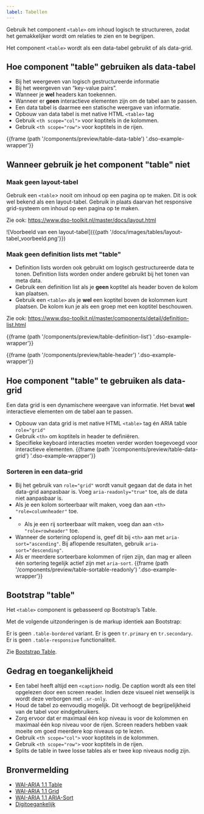 ```yaml
---
label: Tabellen
---
```

Gebruik het component ```<table>``` om inhoud logisch te structureren, zodat het gemakkelijker wordt om relaties te zien en te begrijpen. 

Het component ```<table>``` wordt als een data-tabel gebruikt of als data-grid.


## Hoe component "table" gebruiken als data-tabel
- Bij het weergeven van logisch gestructureerde informatie
- Bij het weergeven van “key-value pairs”.
- Wanneer je **wel** headers kan toekennen.
- Wanneer er **geen** interactieve elementen zijn om de tabel aan te passen.
- Een data tabel is daarmee een statische weergave van informatie. 
- Opbouw van data tabel is met native HTML ```<table>``` tag
- Gebruik ```<th scope="col">``` voor koptitels in de kolommen.
- Gebruik ```<th scope="row">``` voor koptitels in de rijen.

{{frame (path '/components/preview/table-data-table') '.dso-example-wrapper'}}


## Wanneer gebruik je het component "table" niet

### Maak geen layout-tabel
Gebruik een ```<table```> nooit om inhoud op een pagina op te maken. Dit is ook wel bekend als een layout-tabel. Gebruik in plaats daarvan het responsive grid-systeem om inhoud op een pagina op te maken. 

Zie ook: https://www.dso-toolkit.nl/master/docs/layout.html

![Voorbeeld van een layout-tabel]({{path '/docs/images/tables/layout-tabel_voorbeeld.png'}})


### Maak geen definition lists met "table"
- Definition lists worden ook gebruikt om logisch gestructureerde data te tonen. Definition lists worden onder andere gebruikt bij het tonen van meta data.
- Gebruik een definition list als je **geen** koptitel als header boven de kolom kan plaatsen.
- Gebruik een  ```<table>``` als je **wel** een koptitel boven de kolommen kunt plaatsen. De kolom kun je als een groep met een koptitel beschouwen. 

Zie ook: https://www.dso-toolkit.nl/master/components/detail/definition-list.html

{{frame (path '/components/preview/table-definition-list') '.dso-example-wrapper'}}

{{frame (path '/components/preview/table-header') '.dso-example-wrapper'}}


## Hoe component "table" te gebruiken als data-grid
Een data grid is een dynamischere weergave van informatie.
Het bevat **wel** interactieve elementen om de tabel aan te passen.

- Opbouw van data grid is met native HTML ```<table>``` tag én ARIA table ```role="grid"```
- Gebruik ```<th>``` om koptitels in header te definiëren.
- Specifieke keyboard interacties moeten verder worden toegevoegd voor interactieve elementen.
{{frame (path '/components/preview/table-data-grid') '.dso-example-wrapper'}}


### Sorteren in een data-grid
- Bij het gebruik van ```role="grid"``` wordt vanuit gegaan dat de data in het data-grid aanpasbaar is. Voeg ```aria-readonly="true"``` toe, als de data niet aanpasbaar is.  
- Als je een kolom sorteerbaar wilt maken, voeg dan aan ```<th>``` ```"role=columnheader"``` toe. 
- - Als je een rij sorteerbaar wilt maken, voeg dan aan ```<th>``` ```"role=rowheader"``` toe. 
- Wanneer de sortering oplopend is, geef dit bij ```<th>``` aan met ```aria-sort="ascending"```. Bij aflopende resultaten, gebruik ```aria-sort="descending"```.
- Als er meerdere sorteerbare kolommen of rijen zijn, dan mag er alleen één sortering tegelijk actief zijn met ```aria-sort```.
{{frame (path '/components/preview/table-sortable-readonly') '.dso-example-wrapper'}}


## Bootstrap "table" 
Het ```<table>``` component is gebasseerd op Bootstrap’s Table.

Met de volgende uitzonderingen is de markup identiek aan Bootstrap:

Er is geen ```.table-bordered``` variant.
Er is geen ```tr.primary``` en ```tr.secondary```.
Er is geen ```.table-responsive``` functionaliteit.

Zie [Bootstrap Table](https://getbootstrap.com/docs/3.3/css/#tables).


## Gedrag en toegankelijkheid
- Een tabel heeft altijd een ```<caption>``` nodig. De caption wordt als een titel opgelezen door een screen reader. Indien deze visueel niet wenselijk is wordt deze verborgen met ```.sr-only```.
- Houd de tabel zo eenvoudig mogelijk. Dit verhoogt de begrijpelijkheid van de tabel voor eindgebruikers. 
- Zorg ervoor dat er maximaal één kop niveau is voor de kolommen en maximaal één kop niveau voor de rijen. Screen readers hebben vaak moeite om goed meerdere kop niveaus op te lezen.
- Gebruik ```<th scope="col">``` voor koptitels in de kolommen.
- Gebruik ```<th scope="row">``` voor koptitels in de rijen.
- Splits de table in twee losse tables als er twee kop niveaus nodig zijn.


## Bronvermelding
- [WAI-ARIA 1.1 Table](https://w3c.github.io/aria-practices/#table)
- [WAI-ARIA 1.1 Grid](https://w3c.github.io/aria-practices/#grid)
- [WAI-ARIA 1.1 ARIA-Sort](https://www.w3.org/TR/wai-aria-1.1/#aria-sort)
- [Digitoegankelijk](https://www.digitoegankelijk.nl)